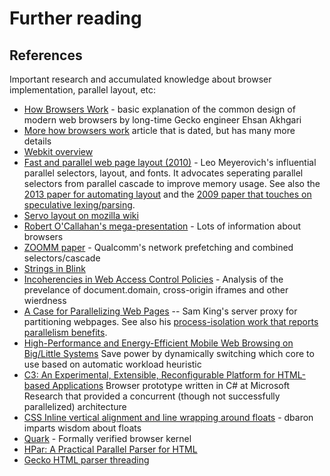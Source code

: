 <!-- TODO: needs copyediting -->

# Further reading

## References

Important research and accumulated knowledge about browser implementation, parallel layout, etc:

* [How Browsers Work](http://ehsan.github.io/how-browsers-work/#1) - basic explanation of the common design of modern web browsers by long-time Gecko engineer Ehsan Akhgari
* [More how browsers work](http://taligarsiel.com/Projects/howbrowserswork1.htm) article that is dated, but has many more details
* [Webkit overview](http://www.webkit.org/coding/technical-articles.html)
* [Fast and parallel web page layout (2010)](https://lmeyerov.github.io/projects/pbrowser/pubfiles/paper.pdf) - Leo Meyerovich's influential parallel selectors, layout, and fonts.
  It advocates seperating parallel selectors from parallel cascade to improve memory usage.
  See also the [2013 paper for automating layout](https://lmeyerov.github.io/projects/pbrowser/pubfiles/synthesizer2012.pdf) and the [2009 paper that touches on speculative lexing/parsing](http://lmeyerov.github.io/projects/pbrowser/hotpar09/paper.pdf).
* [Servo layout on mozilla wiki](https://wiki.mozilla.org/Servo/StyleUpdateOnDOMChange)
* [Robert O'Callahan's mega-presentation](http://robert.ocallahan.org/2012/04/korea.html) - Lots of information about browsers
* [ZOOMM paper](http://dl.acm.org/citation.cfm?id=2442543) - Qualcomm's network prefetching and combined selectors/cascade
* [Strings in Blink](https://docs.google.com/document/d/1kOCUlJdh2WJMJGDf-WoEQhmnjKLaOYRbiHz5TiGJl14/edit#heading=h.6w5vu5wppuew)
* [Incoherencies in Web Access Control Policies](http://research.microsoft.com/en-us/um/people/helenw/papers/incoherencyAndWebAnalyzer.pdf) - Analysis of the prevelance of document.domain, cross-origin iframes and other wierdness
* [A Case for Parallelizing Web Pages](http://www.cs.uiuc.edu/homes/kingst/Research_files/mai12.pdf) -- Sam King's server proxy for partitioning webpages.
  See also his [process-isolation work that reports parallelism benefits](http://www.cs.uiuc.edu/homes/kingst/Research_files/tang10_1.pdf).
* [High-Performance and Energy-Efficient Mobile Web Browsing on Big/Little Systems](https://webspace.utexas.edu/yz4422/hpca13.pdf) Save power by dynamically switching which core to use based on automatic workload heuristic
* [C3: An Experimental, Extensible, Reconfigurable Platform for HTML-based Applications](http://research.microsoft.com/apps/pubs/default.aspx?id=150010) Browser prototype written in C# at Microsoft Research that provided a concurrent (though not successfully parallelized) architecture
* [CSS Inline vertical alignment and line wrapping around floats](https://github.com/dbaron/inlines-and-floats) - dbaron imparts wisdom about floats
* [Quark](http://goto.ucsd.edu/quark/) - Formally verified browser kernel
* [HPar: A Practical Parallel Parser for HTML](http://www.cs.ucr.edu/~zhijia/papers/taco13.pdf)
* [Gecko HTML parser threading](https://developer.mozilla.org/en-US/docs/Mozilla/Gecko/HTML_parser_threading)

